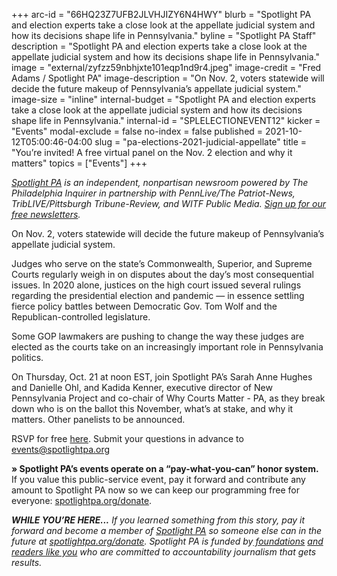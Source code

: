 +++
arc-id = "66HQ23Z7UFB2JLVHJIZY6N4HWY"
blurb = "Spotlight PA and election experts take a close look at the appellate judicial system and how its decisions shape life in Pennsylvania."
byline = "Spotlight PA Staff"
description = "Spotlight PA and election experts take a close look at the appellate judicial system and how its decisions shape life in Pennsylvania."
image = "external/zyfzz59nbhjxte101eqp1nd9r4.jpeg"
image-credit = "Fred Adams / Spotlight PA"
image-description = "On Nov. 2, voters statewide will decide the future makeup of Pennsylvania’s appellate judicial system."
image-size = "inline"
internal-budget = "Spotlight PA and election experts take a close look at the appellate judicial system and how its decisions shape life in Pennsylvania."
internal-id = "SPLELECTIONEVENT12"
kicker = "Events"
modal-exclude = false
no-index = false
published = 2021-10-12T05:00:46-04:00
slug = "pa-elections-2021-judicial-appellate"
title = "You’re invited! A free virtual panel on the Nov. 2 election and why it matters"
topics = ["Events"]
+++

<a href="https://www.spotlightpa.org/"><i>Spotlight PA</i></a><i> is an independent, nonpartisan newsroom powered by The Philadelphia Inquirer in partnership with PennLive/The Patriot-News, TribLIVE/Pittsburgh Tribune-Review, and WITF Public Media. </i><a href="https://www.spotlightpa.org/newsletters"><i>Sign up for our free newsletters</i></a><i>.</i>

On Nov. 2, voters statewide will decide the future makeup of Pennsylvania’s appellate judicial system.

Judges who serve on the state’s Commonwealth, Superior, and Supreme Courts regularly weigh in on disputes about the day’s most consequential issues. In 2020 alone, justices on the high court issued several rulings regarding the presidential election and pandemic — in essence settling fierce policy battles between Democratic Gov. Tom Wolf and the Republican-controlled legislature.

Some GOP lawmakers are pushing to change the way these judges are elected as the courts take on an increasingly important role in Pennsylvania politics.

On Thursday, Oct. 21 at noon EST, join Spotlight PA’s Sarah Anne Hughes and Danielle Ohl, and Kadida Kenner, executive director of New Pennsylvania Project and co-chair of Why Courts Matter - PA, as they break down who is on the ballot this November, what’s at stake, and why it matters. Other panelists to be announced.

RSVP for free <a href="https://inquirer.zoom.us/webinar/register/WN_aoT_7UrnTI-3_OMGzxWa4Q" target="_blank">here</a>. Submit your questions in advance to <a href="mailto:events@spotlightpa.org">events@spotlightpa.org</a>

<b>» Spotlight PA’s events operate on a “pay-what-you-can” honor system.</b> If you value this public-service event, pay it forward and contribute any amount to Spotlight PA now so we can keep our programming free for everyone: <a href="http://spotlightpa.org/donate">spotlightpa.org/donate</a>.

<script src="https://www.spotlightpa.org/embed.js" async></script><div data-spl-embed-version="1" data-spl-src="https://www.spotlightpa.org/embeds/newsletter/"></div>

<i><b>WHILE YOU’RE HERE...</b></i><i> If you learned something from this story, pay it forward and become a member of </i><a href="https://www.spotlightpa.org/"><i>Spotlight PA</i></a><i> so someone else can in the future at </i><a href="http://spotlightpa.org/donate"><i>spotlightpa.org/donate</i></a><i>. Spotlight PA is funded by</i><a href="https://www.spotlightpa.org/support"><i> foundations</i></a><i> </i><a href="https://www.spotlightpa.org/support"><i>and readers like you</i></a><i> who are committed to accountability journalism that gets results.</i>
